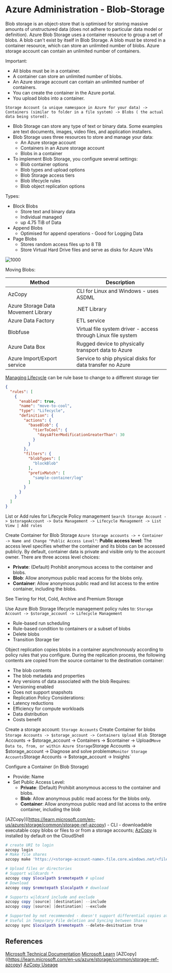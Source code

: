# Azure Administration - Blob-Storage

Blob storage is an object-store that is optimised for storing massive amounts of unstructured data (does not adhere to particular data model or definition). Azure Blob Storage uses a container resource to group a set of blobs. A blob can't exist by itself in Blob Storage. A blob must be stored in a container resource, which can store an unlimited number of blobs. Azure storage account can contain an unlimited number of containers.

Important:
- All blobs must be in a container.
- A container can store an unlimited number of blobs.
- An Azure storage account can contain an unlimited number of containers.
- You can create the container in the Azure portal.
- You upload blobs into a container.

`Storage Account (a unique namespace in Azure for your data) -> Containers (similar to folder in a file system) -> Blobs ( the actual data being stored).`

- Blob Storage can store any type of text or binary data. Some examples are text documents, images, video files, and application installers.
- Blob Storage uses three resources to store and manage your data:
    - An Azure storage account
    - Containers in an Azure storage account
    - Blobs in a container
- To implement Blob Storage, you configure several settings:
    - Blob container options
    - Blob types and upload options
    - Blob Storage access tiers
    - Blob lifecycle rules
    - Blob object replication options

Types:
- Block Blobs
	- Store text and binary data
	- Individual managed 
	- up 4.75 TiB of Data
- Append Blobs
	- Optimised for append operations - Good for Logging Data
- Page Blobs
	- Stores random access files up to 8 TB
	- Store Virtual Hard Drive files and serve as disks for Azure VMs

![1000](azureblobuploadtools.png)

Moving Blobs:

Method | Description
--- | ---
AzCopy | CLI for Linux and Windows - uses ASDML
Azure Storage Data Movement Library | .NET Library  
Azure Data Factory | ETL service 
Blobfuse | Virtual file system driver - access through Linux file system
Azure Data Box | Rugged device to physically transport data to Azure
Azure Import/Export service | Service to ship physical disks for data transfer no Azure

[Managing Lifecycle](https://learn.microsoft.com/en-us/azure/storage/blobs/lifecycle-management-policy-configure?tabs=azure-portal) can be rule base to change to a different storage tier 
```json
{
  "rules": [
    {
      "enabled": true,
      "name": "move-to-cool",
      "type": "Lifecycle",
      "definition": {
        "actions": {
          "baseBlob": {
            "tierToCool": {
              "daysAfterModificationGreaterThan": 30
            }
          }
        },
        "filters": {
          "blobTypes": [
            "blockBlob"
          ],
          "prefixMatch": [
            "sample-container/log"
          ]
        }
      }
    }
  ]
}
```

List or Add rules for Lifecycle Policy management 
`Search Storage Account -> $storageAccount -> Data Management -> Lifecycle Management -> List View | Add rules`

Create Container for Blob Storage
`Azure Storage accounts -> + Container -> Name and Change "Public Access Level"`:
**Public access level**: The access level specifies whether the container and its blobs can be accessed publicly. By default, container data is private and visible only to the account owner. There are three access level choices:
-   **Private**: (Default) Prohibit anonymous access to the container and blobs.
-   **Blob**: Allow anonymous public read access for the blobs only.
-   **Container**: Allow anonymous public read and list access to the entire container, including the blobs.

See Tiering for Hot, Cold, Archive and Premium Storage

Use Azure Blob Storage lifecycle management policy rules to:
`Storage Account -> $storage_account -> Lifecycle Management`
- Rule-based run scheduling
- Rule-based condition to containers or a subset of blobs
- Delete blobs 
- Transition Storage tier 

Object replication copies blobs in a container asynchronously according to policy rules that you configure. During the replication process, the following contents are copied from the source container to the destination container:
- The blob contents
- The blob metadata and properties
- Any versions of data associated with the blob
Requires:
- Versioning enabled
- Does not support snapshots
- Replication Policy
Considerations:
- Latency reductions
- Efficiency for compute workloads
- Data distribution
- Costs benefit

Create a storage account:
`Storage Accounts`
Create Container for blobs
`Storage Accounts -> $storage_account -> Containers
Upload Blob
`Storage Accounts -> $storage_account -> Containers -> $container -> Upload`
Move Data to, from, or within Azure Storage
`Storage Accounts -> $storage_account -> Diagnose and solve problems`
Monitor Storage Accounts
`Storage Accounts -> $storage_account -> Insights`

Configure a Container (in Blob Storage)
- Provide: Name 
- Set Public Access Level:
	- **Private**: (Default) Prohibit anonymous access to the container and blobs.
	- **Blob**: Allow anonymous public read access for the blobs only.
	- **Container**: Allow anonymous public read and list access to the entire container, including the blob

[AZCopy]((https://learn.microsoft.com/en-us/azure/storage/common/storage-ref-azcopy) - CLI - downloadable executable copy blobs or files to or from a storage accounts; [AzCopy](https://learn.microsoft.com/en-us/azure/storage/common/storage-use-azcopy-files) is installed by default on the CloudShell
```powershell
# create URI to login
azcopy login 
# Make file shares
azcopy make 'https://<storage-account-name>.file.core.windows.net/<file-share-name><SAS-token>'

# Upload files or directories
# Support wildcards * 
azcopy copy $localpath $remotepath # upload
# Download
azcopy copy $remotepath $localpath # download

# Supports wildcard include and exclude
azcopy copy [source] [destination] --include
azcopy copy [source] [destination] --exclude 

# Supported by not recommended - doesn't support differential copies at scale
# Useful in Temporary File deletion and Syncing between Shares
azcopy sync $localpath $remotepath --delete-desitnation true
```

## References

[Microsoft Technical Documentation](https://learn.microsoft.com/en-us/docs/)
[Microsoft Learn](https://learn.microsoft.com/en-us/)
[AZCopy]((https://learn.microsoft.com/en-us/azure/storage/common/storage-ref-azcopy) 
[AzCopy Useage](https://learn.microsoft.com/en-us/azure/storage/common/storage-use-azcopy-files)